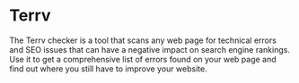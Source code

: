 # Terrv
The Terrv checker is a tool that scans any web page for technical errors and SEO issues that can have a negative impact on search engine rankings. Use it to get a comprehensive list of errors found on your web page and find out where you still have to improve your website.
